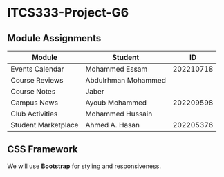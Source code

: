 # ITCS333-Project-G6

## Module Assignments
| Module | Student | ID | 
|---------------------|----------------------|----------------------|
| Events Calendar | Mohammed Essam | 202210718 |
| Course Reviews | Abdulrhman Mohammed |
| Course Notes | Jaber |
| Campus News | Ayoub Mohammed | 202209598 |
| Club Activities | Mohammed Hussain |
| Student Marketplace | Ahmed A. Hasan | 202205376 |

## CSS Framework
We will use **Bootstrap** for styling and responsiveness.
